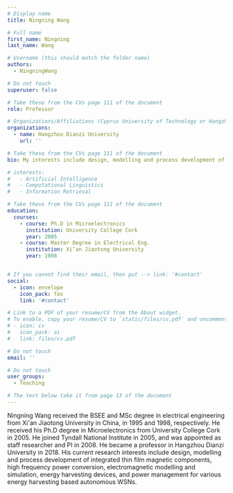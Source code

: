 ```yaml
---
# Display name
title: Ningning Wang

# Full name
first_name: Ningning
last_name: Wang

# Username (this should match the folder name)
authors:
  - NingningWang

# Do not touch
superuser: false

# Take these from the CVs page 111 of the document
role: Professor

# Organizations/Affiliations (Cyprus University of Technology or Hangzhou Dianzi University )
organizations:
  - name: Hangzhou Dianzi University
    url: ''

# Take these from the CVs page 111 of the document
bio: My interests include design, modelling and process development of integrated thin film magnetic components, high frequency power conversion, electromagnetic modelling and simulation, energy harvesting devices, and power management for autonomous IoTs.

# interests:
#   - Artificial Intelligence
#   - Computational Linguistics
#   - Information Retrieval

# Take these from the CVs page 111 of the document
education:
  courses:
    - course: Ph.D in Microelectronics
      institution: University College Cork
      year: 2005
    - course: Master Degree in Electrical Eng.
      institution: Xi’an Jiaotong University
      year: 1998


# If you cannot find their email, then put --> link: '#contact'
social:
  - icon: envelope
    icon_pack: fas
    link: '#contact'

# Link to a PDF of your resume/CV from the About widget.
# To enable, copy your resume/CV to `static/files/cv.pdf` and uncomment the lines below.
# - icon: cv
#   icon_pack: ai
#   link: files/cv.pdf

# Do not touch
email: ''

# Do not touch
user_groups:
  - Teaching

# The text below take it from page 13 of the document
---
```


Ningning Wang received the BSEE and MSc degree in electrical engineering from Xi'an Jiaotong University in China, in 1995 and 1998, respectively. He received his Ph.D degree in Microelectronics from University College Cork in 2005. He joined Tyndall National Institute in 2005, and was appointed as staff researcher and PI in 2008. He became a professor in Hangzhou Dianzi University in 2018. His current research interests include design, modelling and process development of integrated thin film magnetic components, high frequency power conversion, electromagnetic modelling and simulation, energy harvesting devices, and power management for various energy harvesting based autonomous WSNs. 
